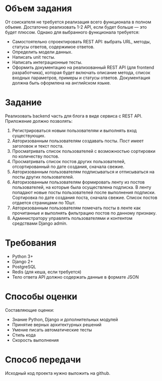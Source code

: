 # Объем задания
От соискателя не требуется реализация всего функционала в полном объеме. Достаточно реализовать 1-2 API, если будет больше — это будет плюсом. Однако для выбранного функционала требуется:
+ Самостоятельно спроектировать REST API: выбрать URL, методы, статусы ответов, содержимое ответов.
+ Определить модели данных.
+ Написать unit тесты.
+ Написать интеграционные тесты.
+ Оформить документацию на реализованный REST API (для frontend разработчика),
которая будет включать описание метода, список входных параметров, примеры и статусы ответов. Документация должна быть оформлена на английском языке.
# Задание
Реализовать backend часть для блога в виде сервиса с REST API. Приложение должно позволять:
1. Регистрироваться новым пользователям и выполнять вход существующих.
2. Авторизованным пользователям создавать посты. Пост имеет заголовок и текст
поста.
3. Просматривать список пользователей с возможностью сортировки по количеству
постов.
4. Просматривать список постов других пользователей, отсортированный по дате
создания, сначала свежие.
5. Авторизованным пользователям подписываться и отписываться на посты других
пользователей.
6. Авторизованным пользователям формировать ленту из постов пользователей, на
которые была осуществлена подписка. В ленту попадают новые посты пользователей после выполнения подписки. Сортировка по дате создания поста, сначала свежие. Список постов отдается страницами по 10шт.
7. Авторизованным пользователям помечать посты в ленте как прочитанные и выполнять фильтрацию постов по данному признаку.
8. Администратору управлять пользователями и контентом средствами Django admin.
# Требования
+ Python 3+ 
+ Django 2+
+ PostgreSQL 
+ Redis (для кеша, если требуется)
+ Тело ответа API должно содержать данные в формате JSON
# Способы оценки
Составляющие оценки:
+ Знание Python, Django и дополнительных модулей 
+ Принятие верных архитектурных решений 
+ Умение писать автоматические тесты 
+ Стиль кода 
+ Скорость выполнения
# Способ передачи
Исходный код проекта нужно выложить на github.